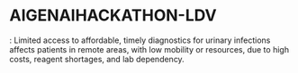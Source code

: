 # AIGENAIHACKATHON-LDV
:  Limited access to affordable, timely diagnostics for urinary infections affects patients in remote areas, with low mobility or resources, due to high costs, reagent shortages, and lab dependency.
